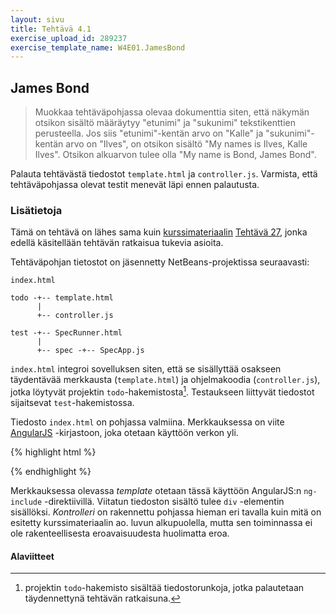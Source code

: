 ```yaml
---
layout: sivu
title: Tehtävä 4.1
exercise_upload_id: 289237
exercise_template_name: W4E01.JamesBond
---
```


## James Bond 

> Muokkaa tehtäväpohjassa olevaa dokumenttia siten, että näkymän otsikon sisältö määräytyy "etunimi" ja "sukunimi" tekstikenttien perusteella. Jos siis "etunimi"-kentän arvo on "Kalle" ja "sukunimi"-kentän arvo on "Ilves", on otsikon sisältö "My names is Ilves, Kalle Ilves". Otsikon alkuarvon tulee olla "My name is Bond, James Bond".

Palauta tehtävästä tiedostot `template.html` ja `controller.js`. Varmista, että tehtäväpohjassa olevat testit menevät läpi ennen palautusta.

### Lisätietoja

Tämä on tehtävä on lähes sama kuin [kurssimateriaalin]({{site.baseurl}}/weso/)
[Tehtävä 27]({{site.baseurl}}/weso/#vk-4-t27), jonka edellä käsitellään tehtävän ratkaisua tukevia asioita.


Tehtäväpohjan tietostot on jäsennetty NetBeans-projektissa seuraavasti:

~~~
index.html

todo -+-- template.html
      |
      +-- controller.js

test -+-- SpecRunner.html
      |
      +-- spec -+-- SpecApp.js
~~~

`index.html` integroi sovelluksen siten, että se sisällyttää osakseen täydentävää merkkausta (`template.html`) ja ohjelmakoodia (`controller.js`), jotka löytyvät projektin `todo`-hakemistosta[^1]. Testaukseen liittyvät tiedostot sijaitsevat `test`-hakemistossa.

[^1]: projektin `todo`-hakemisto sisältää tiedostorunkoja, jotka palautetaan täydennettynä tehtävän ratkaisuna. 

Tiedosto `index.html` on pohjassa valmiina. Merkkauksessa on viite
 [AngularJS](https://angularjs.org) -kirjastoon, joka otetaan käyttöön verkon yli. 

{% highlight html %}

<!DOCTYPE html>
<html>
    <head>
        <title>My name is Bond, James Bond</title>
        <meta charset="UTF-8">
        <meta name="viewport" content="width=device-width, initial-scale=1.0">
        <script src="https://ajax.googleapis.com/ajax/libs/angularjs/1.5.8/angular.min.js"></script>
    </head>
    <body ng-app='BondApp'>
        <div ng-include="'./todo/template.html'" /></div>        
        <script src='./todo/controller.js'></script>
    </body>
</html>

{% endhighlight %}

Merkkauksessa olevassa *template* otetaan tässä käyttöön AngularJS:n `ng-include` -direktiivillä. Viitatun tiedoston sisältö tulee `div` -elementin sisällöksi. *Kontrolleri* on rakennettu pohjassa hieman eri tavalla kuin mitä on esitetty kurssimateriaalin ao. luvun alkupuolella, mutta sen toiminnassa ei ole rakenteellisesta eroavaisuudesta huolimatta eroa. 


#### Alaviitteet

